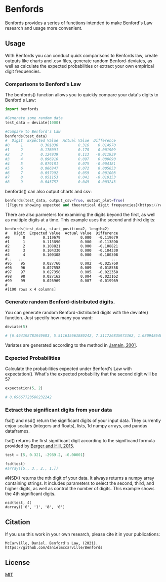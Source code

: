 # Benfords
Benfords provides a series of functions intended to make Benford's Law research and usage more convenient.



## Usage
With Benfords you can conduct quick comparisons to Benfords law, create outputs like charts and .csv files, generate random Benford-deviates, as well as calculate the expected probabilities or extract your own empirical digit frequencies.

### Comparisons to Benford's Law
The benfords() function allows you to quickly compare your data's digits to Benford's Law:
```python
import benfords

#Generate some random data
test_data = deviate(1000)

#Compare to Benford's Law
benfords(test_data)
#  Digit  Expected Value  Actual Value  Difference
#0     1        0.301030         0.316    0.014970
#1     2        0.176091         0.178    0.001909
#2     3        0.124939         0.113   -0.011939
#3     4        0.096910         0.097    0.000090
#4     5        0.079181         0.075   -0.004181
#5     6        0.066947         0.072    0.005053
#6     7        0.057992         0.059    0.001008
#7     8        0.051153         0.041   -0.010153
#8     9        0.045757         0.049    0.003243
```

benfords() can also output charts and csv:
```python
benfords(test_data, output_csv=True, output_plot=True)
![Figure showing expected and theoretical digit frequencies](https://raw.githubusercontent.com/danielmccarville/Benfords/main/assets/Demo%20Figure.png)
```

There are also parmeters for examining the digits beyond the first, as well as multiple digits at a time. This example uses the second and third digits:
```
benfords(test_data, start_position=2, length=2)
#   Digit  Expected Value  Actual Value  Difference
#0      0        0.119679         0.000   -0.119679
#1      1        0.113890         0.000   -0.113890
#2      2        0.108821         0.000   -0.108821
#3      3        0.104330         0.000   -0.104330
#4      4        0.100308         0.000   -0.100308
#..   ...             ...           ...         ...
#95    95        0.027760         0.002   -0.025760
#96    96        0.027558         0.009   -0.018558
#97    97        0.027358         0.005   -0.022358
#98    98        0.027162         0.004   -0.023162
#99    99        0.026969         0.007   -0.019969
#
#[100 rows x 4 columns]
```

### Generate random Benford-distributed digits.
You can generate random Benford-distributed digits with the deviate() function. Just specify how many you want:
```python
deviate(5)

# [6.494198781949683, 5.511615661880242, 7.311726835973362, 1.6809486480388234, 8.877345103827716]
```
Variates are generated according to the method in [Jamain, 2001](http://wwwf.imperial.ac.uk/~nadams/classificationgroup/Benfords-Law.pdf).

### Expected Probabilities
Calculate the probabilities expected under Benford's Law with expectation(). What's the expected probability that the second digit will be 5?
```python
expectation(5, 2)

# 0.09667723580232242
```

### Extract the significant digits from your data
fsd() and nsd() return the significant digits of your input data. They currently enjoy scalars (integers and floats), lists, 1d numpy arrays, and pandas dataframes.

fsd() returns the first significant digit according to the significand formula provided by [Berger and Hill, 2015](https://press.princeton.edu/books/hardcover/9780691163062/an-introduction-to-benfords-law). 

```python
test = [5, 0.321, -2989.2, -0.00001]

fsd(test) 
#array([5., 3., 2., 1.])
```

#NSD() returns the nth digit of your data. It always returns a numpy array containing strings. It includes parameters to select the second, third, and higher digits, as well as control the number of digits. This example shows the 4th significant digits.
```
nsd(test, 4) 
#array(['0', '1', '8', '0']

```
## Citation
If you use this work in your own research, please cite it in your publications:
```
McCarville, Daniel. Benford's Law, (2021). https://github.com/danielmccarville/Benfords
```

## License
[MIT](https://choosealicense.com/licenses/mit/)
